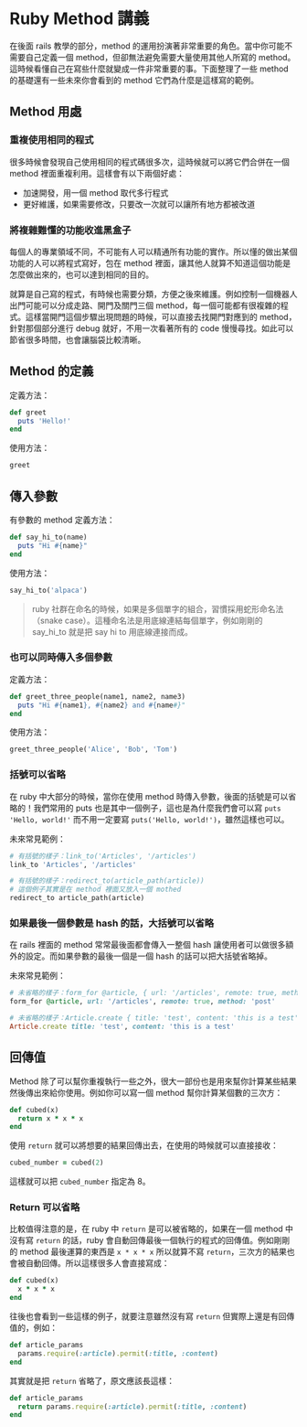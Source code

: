 # Ruby Method 講義

在後面 rails 教學的部分，method 的運用扮演著非常重要的角色。當中你可能不需要自己定義一個 method，但卻無法避免需要大量使用其他人所寫的 method。這時候看懂自己在寫些什麼就變成一件非常重要的事。下面整理了一些 method 的基礎還有一些未來你會看到的 method 它們為什麼是這樣寫的範例。

## Method 用處

### 重複使用相同的程式

很多時候會發現自己使用相同的程式碼很多次，這時候就可以將它們合併在一個 method 裡面重複利用。這樣會有以下兩個好處：

* 加速開發，用一個 method 取代多行程式
* 更好維護，如果需要修改，只要改一次就可以讓所有地方都被改道

### 將複雜難懂的功能收進黑盒子

每個人的專業領域不同，不可能有人可以精通所有功能的實作。所以懂的做出某個功能的人可以將程式寫好，包在 method 裡面，讓其他人就算不知道這個功能是怎麼做出來的，也可以達到相同的目的。

就算是自己寫的程式，有時候也需要分類，方便之後來維護。例如控制一個機器人出門可能可以分成走路、開門及關門三個 method，每一個可能都有很複雜的程式。這樣當開門這個步驟出現問題的時候，可以直接去找開門對應到的 method，針對那個部分進行 debug 就好，不用一次看著所有的 code 慢慢尋找。如此可以節省很多時間，也會讓腦袋比較清晰。

## Method 的定義

定義方法：

```ruby
def greet
  puts 'Hello!'
end
```

使用方法：

```ruby
greet
```

## 傳入參數

有參數的 method 定義方法：

```ruby
def say_hi_to(name)
  puts "Hi #{name}"
end
```

使用方法：

```ruby
say_hi_to('alpaca')
```

> ruby 社群在命名的時候，如果是多個單字的組合，習慣採用蛇形命名法（snake case）。這種命名法是用底線連結每個單字，例如剛剛的 say\_hi\_to 就是把 say hi to 用底線連接而成。

### 也可以同時傳入多個參數

定義方法：

```ruby
def greet_three_people(name1, name2, name3)
  puts "Hi #{name1}, #{name2} and #{name#}"
end
```

使用方法：

```ruby
greet_three_people('Alice', 'Bob', 'Tom')
```

### 括號可以省略

在 ruby 中大部分的時候，當你在使用 method 時傳入參數，後面的括號是可以省略的！我們常用的 puts 也是其中一個例子，這也是為什麼我們會可以寫 `puts 'Hello, world!'` 而不用一定要寫 `puts('Hello, world!')`，雖然這樣也可以。

未來常見範例：

```ruby
# 有括號的樣子：link_to('Articles', '/articles')
link_to 'Articles', '/articles'

# 有括號的樣子：redirect_to(article_path(article))
# 這個例子其實是在 method 裡面又放入一個 mothed
redirect_to article_path(article)
```

### 如果最後一個參數是 hash 的話，大括號可以省略

在 rails 裡面的 method 常常最後面都會傳入一整個 hash 讓使用者可以做很多額外的設定。而如果參數的最後一個是一個 hash 的話可以把大括號省略掉。

未來常見範例：

```ruby
# 未省略的樣子：form_for @article, { url: '/articles', remote: true, method: 'post' }
form_for @article, url: '/articles', remote: true, method: 'post'

# 未省略的樣子：Article.create { title: 'test', content: 'this is a test' }
Article.create title: 'test', content: 'this is a test'
```

## 回傳值

Method 除了可以幫你重複執行一些之外，很大一部份也是用來幫你計算某些結果然後傳出來給你使用。例如你可以寫一個 method 幫你計算某個數的三次方：

```ruby
def cubed(x)
  return x * x * x
end
```

使用 `return` 就可以將想要的結果回傳出去，在使用的時候就可以直接接收：

```ruby
cubed_number = cubed(2)
```

這樣就可以把 `cubed_number` 指定為 8。

### Return 可以省略

比較值得注意的是，在 ruby 中 `return` 是可以被省略的，如果在一個 method 中沒有寫 `return` 的話，ruby 會自動回傳最後一個執行的程式的回傳值。例如剛剛的 method 最後運算的東西是 `x * x * x` 所以就算不寫 `return`，三次方的結果也會被自動回傳。所以這樣很多人會直接寫成：

```ruby
def cubed(x)
  x * x * x
end
```

往後也會看到一些這樣的例子，就要注意雖然沒有寫 `return` 但實際上還是有回傳值的，例如：

```ruby
def article_params
  params.require(:article).permit(:title, :content)
end
```

其實就是把 `return` 省略了，原文應該長這樣：

```ruby
def article_params
  return params.require(:article).permit(:title, :content)
end
```



